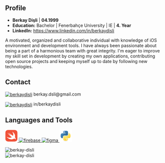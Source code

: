 ## Profile
 - **Berkay Dişli** | **04.1999**
 - **Education:** Bachelor | Fenerbahçe University | IE | **4. Year**
 - **LinkedIn:** https://www.linkedin.com/in/berkaydisli
 
 A motivated, organized and collaborative individual with knowledge of iOS environment and development tools. I have always been passionate about being a part of a harmonious team with great integrity. 
I'm eager to improve my skill set in development by creating my own applications, contributing open source projects and keeping myself up to date by following new technologies. 


 ## Contact
<p align="left">
<a href="https://mail.google.com" target="blank"><img align="center" src="https://marka-logo.com/wp-content/uploads/2020/11/Gmail-Logo.png" alt="berkaydisli" height="30" width="40" /></a> berkay.dsli@gmail.com </p>
<p align="left">
<a href="https://linkedin.com/in/berkaydisli" target="blank"><img align="center" src="https://raw.githubusercontent.com/rahuldkjain/github-profile-readme-generator/master/src/images/icons/Social/linked-in-alt.svg" alt="berkaydisli" height="30" width="40" /></a> in/berkaydisli
</p>



## Languages and Tools
<p align="left"> <a href="https://developer.apple.com/swift/" target="_blank" rel="noreferrer"> <img src="https://raw.githubusercontent.com/devicons/devicon/master/icons/swift/swift-original.svg" alt="swift" width="40" height="40"/> </a> <a href="https://firebase.google.com/" target="_blank" rel="noreferrer"> <img src="https://www.vectorlogo.zone/logos/firebase/firebase-icon.svg" alt="firebase" width="40" height="40"/> </a> <a href="https://www.figma.com/" target="_blank" rel="noreferrer"> <img src="https://www.vectorlogo.zone/logos/figma/figma-icon.svg" alt="figma" width="40" height="40"/> </a>  <a href="https://www.python.org" target="_blank" rel="noreferrer"> <img src="https://raw.githubusercontent.com/devicons/devicon/master/icons/python/python-original.svg" alt="python" width="40" height="40"/> </a></p>

<p><img align="left" src="https://github-readme-stats.vercel.app/api/top-langs?username=berkay-disli&show_icons=true&theme=dark&locale=en&layout=compact" alt="berkay-disli" /></p>

<p><br /><img align="center" src="https://github-readme-streak-stats.herokuapp.com/?user=berkay-disli&theme=dark" alt="berkay-disli" /></p>
